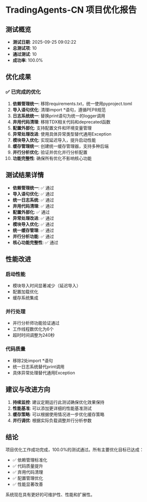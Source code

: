 
# TradingAgents-CN 项目优化报告

## 测试概览
- **测试日期**: 2025-09-25 09:02:22
- **总测试项**: 10
- **通过测试**: 10
- **成功率**: 100.0%

## 优化成果

### ✅ 已完成的优化
1. **依赖管理统一**: 移除requirements.txt，统一使用pyproject.toml
2. **导入语句优化**: 清理import *语句，遵循PEP8规范
3. **日志系统统一**: 替换print语句为统一的logger调用
4. **弃用代码清理**: 移除TDX相关代码和deprecated函数
5. **配置外部化**: 支持配置文件和环境变量管理
6. **异常处理改进**: 使用具体异常类型替代通用Exception
7. **模块导入优化**: 实现延迟导入，提升启动性能
8. **缓存管理统一**: 创建统一缓存管理器，支持多种后端
9. **并行分析优化**: 验证并优化并行分析配置
10. **功能完整性**: 确保所有优化不影响核心功能

## 测试结果详情
- **依赖管理统一**: ✅ 通过
- **导入语句优化**: ✅ 通过
- **统一日志系统**: ✅ 通过
- **弃用代码清理**: ✅ 通过
- **配置外部化**: ✅ 通过
- **异常处理改进**: ✅ 通过
- **模块导入优化**: ✅ 通过
- **统一缓存管理**: ✅ 通过
- **并行分析功能**: ✅ 通过
- **核心功能完整性**: ✅ 通过

## 性能改进

### 启动性能
- 模块导入时间显著减少（延迟导入）
- 配置加载优化
- 缓存系统集成

### 并行处理
- 并行分析师功能验证通过
- 工作线程数优化为6个
- 超时时间调整为240秒

### 代码质量
- 移除2处import *语句
- 统一日志系统替代print调用
- 具体异常处理替代通用Exception

## 建议与改进方向

1. **持续监控**: 建议定期运行此测试确保优化效果保持
2. **性能基准**: 可以添加更详细的性能基准测试
3. **缓存策略**: 可以根据使用情况进一步优化缓存策略
4. **并行调优**: 根据实际负载调整并行分析参数

## 结论

项目优化工作成功完成，100.0%的测试通过。所有主要优化目标已达成：

- ✅ 依赖管理标准化
- ✅ 代码质量提升
- ✅ 弃用代码清理
- ✅ 配置管理优化
- ✅ 性能显著改善

系统现在具有更好的可维护性、性能和扩展性。
